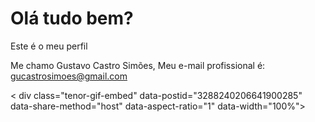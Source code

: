 # Olá tudo bem?
Este é o meu perfil

Me chamo Gustavo Castro Simões,
Meu e-mail profissional é: gucastrosimoes@gmail.com

< div class="tenor-gif-embed" data-postid="3288240206641900285" data-share-method="host" data-aspect-ratio="1" data-width="100%"><a href="https://tenor.com/view/laughing-miles-morales-spider-man-spider-man-across-the-spider-verse-hahaha-gif-3288240206641900285">
